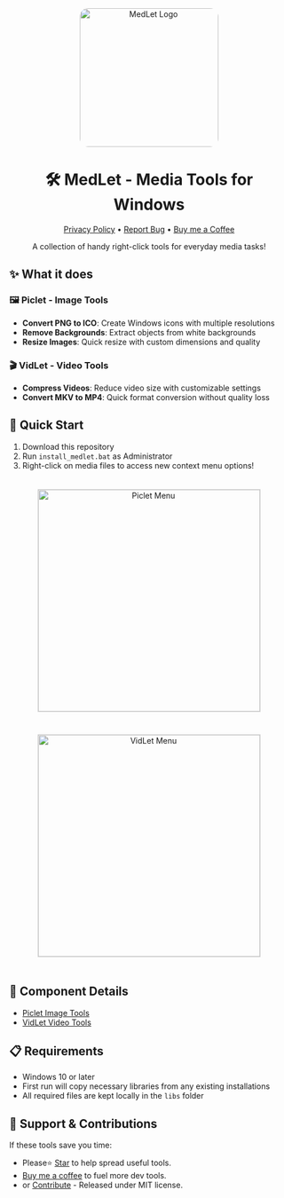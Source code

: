[//]: # (Constants)
[privacy-link]: ./PRIVACY.md
[coffee-link]: https://buymeacoffee.com/spark88

<div align="center">
<img src="res/imgs/medlet-logo.png" width="250" style="border-radius: 15px;" alt="MedLet Logo">

# 🛠️ MedLet - Media Tools for Windows

[Privacy Policy][privacy-link] • <a href="../../issues" target="_blank">Report Bug</a> • <a href="[coffee-link]" target="_blank">Buy me a Coffee</a>

A collection of handy right-click tools for everyday media tasks!

</div>

## ✨ What it does

### 🖼️ Piclet - Image Tools
- **Convert PNG to ICO**: Create Windows icons with multiple resolutions
- **Remove Backgrounds**: Extract objects from white backgrounds
- **Resize Images**: Quick resize with custom dimensions and quality

### 🎬 VidLet - Video Tools
- **Compress Videos**: Reduce video size with customizable settings
- **Convert MKV to MP4**: Quick format conversion without quality loss

## 🚀 Quick Start
1. Download this repository
2. Run `install_medlet.bat` as Administrator
3. Right-click on media files to access new context menu options!

<div align="center">
<img src="res/imgs/piclet-menu.png" width="400" style="border: 1px solid #ddd; margin: 20px 0;" alt="Piclet Menu">
<img src="res/imgs/vidlet-menu.png" width="400" style="border: 1px solid #ddd; margin: 20px 0;" alt="VidLet Menu">
</div>

## 🔧 Component Details
- <a href="./Piclet/Readme.md" target="_blank">Piclet Image Tools</a>
- <a href="./VidLet/Readme.md" target="_blank">VidLet Video Tools</a>

## 📋 Requirements
- Windows 10 or later
- First run will copy necessary libraries from any existing installations
- All required files are kept locally in the `libs` folder

## 🌱 Support & Contributions
If these tools save you time:
- Please⭐ <a href="../../stargazers" target="_blank">Star</a> to help spread useful tools.
- <a href="[coffee-link]" target="_blank">Buy me a coffee</a> to fuel more dev tools.
- or <a href="../../fork" target="_blank">Contribute</a> - Released under MIT license.